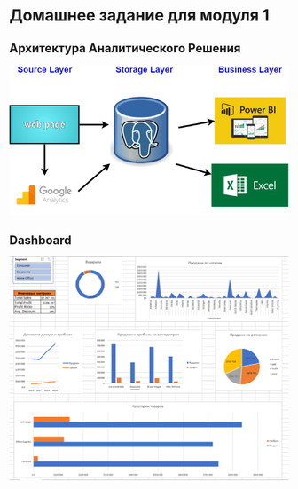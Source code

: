 # Домашнее задание для модуля 1

## Aрхитектура Аналитического Решения

![Aрхитектура Аналитического Решения](https://github.com/Oleg-I/data-learn/blob/80f4cd8681e1396f66817837de62a843c9934c34/de101/module01/%D0%90%D1%80%D1%85%D0%B8%D1%82%D0%B5%D0%BA%D1%82%D1%83%D1%80%D0%B0%20%D0%90%D0%BD%D0%B0%D0%BB%D0%B8%D1%82%D0%B8%D1%87%D0%B5%D1%81%D0%BA%D0%BE%D0%B3%D0%BE%20%D0%A0%D0%B5%D1%88%D0%B5%D0%BD%D0%B8%D1%8F.png)




## Dashboard

![Dashboard](https://github.com/Oleg-I/data-learn/blob/ec245893a106b11d99d5f5ee14d70d873c5a41a3/de101/module01/Superstore.png)
